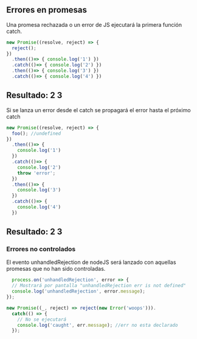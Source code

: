 ## Errores en promesas
Una promesa rechazada o un error de JS ejecutará la primera función catch.

````javascript
new Promise((resolve, reject) => {
  reject();
})
  .then(()=> { console.log('1') })
  .catch(()=> { console.log('2') })
  .then(()=> { console.log('3') })
  .catch(()=> { console.log('4') })
````
Resultado:
  2
  3
--
Si se lanza un error desde el catch se propagará el error hasta el próximo catch

````javascript
new Promise((resolve, reject) => {
  foo(); //undefined
})
  .then(()=> {
    console.log('1')
  })
  .catch(()=> {
    console.log('2')
    throw 'error';
  })
  .then(()=> {
    console.log('3')
  })
  .catch(()=> {
    console.log('4')
  })
````
Resultado:
  2
  3
--
### Errores no controlados

El evento unhandledRejection de nodeJS será lanzado con aquellas promesas que no han sido controladas.

````javascript
  process.on('unhandledRejection', error => {
  // Mostrará por pantalla "unhandledRejection err is not defined"
  console.log('unhandledRejection', error.message);
});

new Promise((_, reject) => reject(new Error('woops'))).
  catch(() => {
    // No se ejecutará
    console.log('caught', err.message); //err no esta declarado
  });

````
